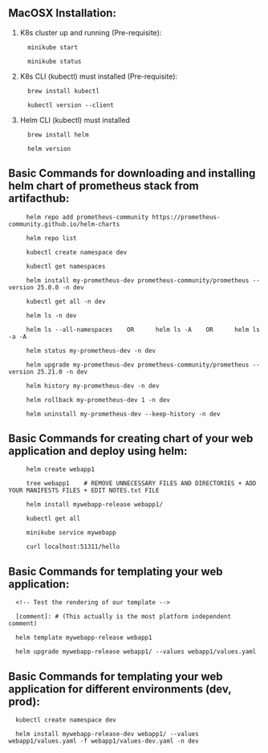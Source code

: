 ## MacOSX Installation: ##

1. K8s cluster up and running (Pre-requisite):

         minikube start

         minikube status

2. K8s CLI (kubectl) must installed (Pre-requisite):

         brew install kubectl

         kubectl version --client

3. Helm CLI (kubectl) must installed

         brew install helm

         helm version

## Basic Commands for downloading and installing helm chart of **prometheus stack** from artifacthub: ##

         helm repo add prometheus-community https://prometheus-community.github.io/helm-charts

         helm repo list

         kubectl create namespace dev

         kubectl get namespaces

         helm install my-prometheus-dev prometheus-community/prometheus --version 25.0.0 -n dev

         kubectl get all -n dev

         helm ls -n dev

         helm ls --all-namespaces    OR      helm ls -A    OR      helm ls -a -A

         helm status my-prometheus-dev -n dev

         helm upgrade my-prometheus-dev prometheus-community/prometheus --version 25.21.0 -n dev

         helm history my-prometheus-dev -n dev

         helm rollback my-prometheus-dev 1 -n dev

         helm uninstall my-prometheus-dev --keep-history -n dev

## Basic Commands for creating chart of your web application and deploy using helm: ##

         helm create webapp1

         tree webapp1    # REMOVE UNNECESSARY FILES AND DIRECTORIES + ADD YOUR MANIFESTS FILES + EDIT NOTES.txt FILE

         helm install mywebapp-release webapp1/

         kubectl get all

         minikube service mywebapp

         curl localhost:51311/hello

## Basic Commands for templating your web application: ##

      <!-- Test the rendering of our template -->

      [comment]: # (This actually is the most platform independent comment)

      helm template mywebapp-release webapp1

      helm upgrade mywebapp-release webapp1/ --values webapp1/values.yaml

## Basic Commands for templating your web application for different environments (dev, prod): ##

      kubectl create namespace dev

      helm install mywebapp-release-dev webapp1/ --values webapp1/values.yaml -f webapp1/values-dev.yaml -n dev



